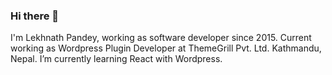 ### Hi there 👋

I'm Lekhnath Pandey, working as software developer since 2015. Current working as Wordpress Plugin Developer at ThemeGrill Pvt. Ltd. Kathmandu, Nepal.
I’m currently learning React with Wordpress.

<!--
**lekhnath005/lekhnath005** is a ✨ _special_ ✨ repository because its `README.md` (this file) appears on your GitHub profile.

Here are some ideas to get you started:

- 🔭 I’m currently working on ...
- 🌱 I’m currently learning ...
- 👯 I’m looking to collaborate on ...
- 🤔 I’m looking for help with ...
- 💬 Ask me about ...
- 📫 How to reach me: ...
- 😄 Pronouns: ...
- ⚡ Fun fact: ...
-->
